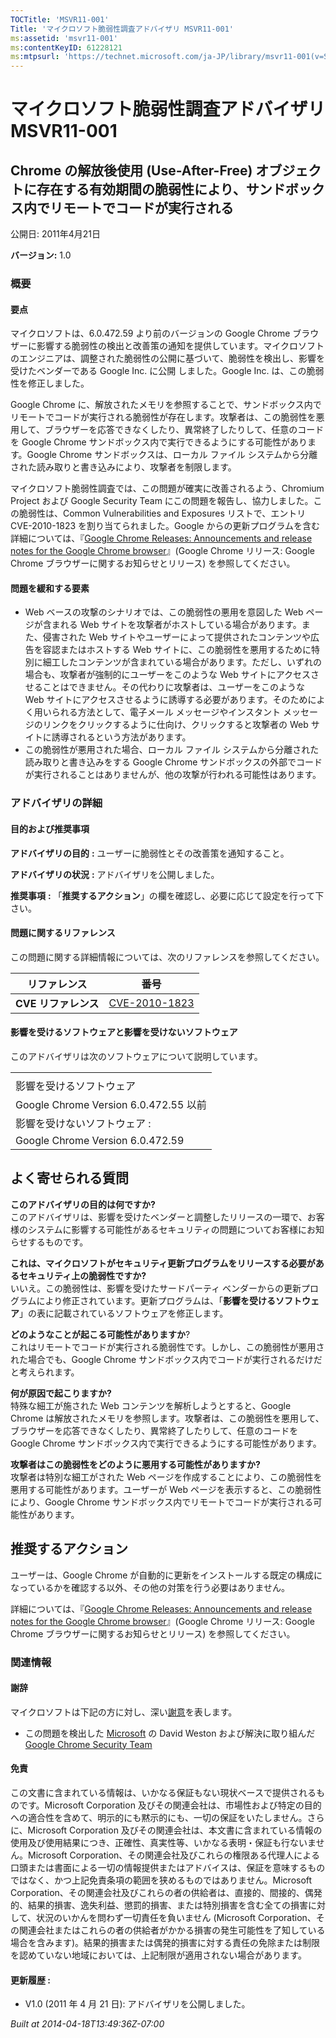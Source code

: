 ```yaml
---
TOCTitle: 'MSVR11-001'
Title: 'マイクロソフト脆弱性調査アドバイザリ MSVR11-001'
ms:assetid: 'msvr11-001'
ms:contentKeyID: 61228121
ms:mtpsurl: 'https://technet.microsoft.com/ja-JP/library/msvr11-001(v=Security.10)'
---
```




マイクロソフト脆弱性調査アドバイザリ MSVR11-001
===============================================

Chrome の解放後使用 (Use-After-Free) オブジェクトに存在する有効期間の脆弱性により、サンドボックス内でリモートでコードが実行される
---------------------------------------------------------------------------------------------------------------------------------

公開日: 2011年4月21日

**バージョン:** 1.0

### 概要

#### 要点

マイクロソフトは、6.0.472.59 より前のバージョンの Google Chrome ブラウザーに影響する脆弱性の検出と改善策の通知を提供しています。マイクロソフトのエンジニアは、調整された脆弱性の公開に基づいて、脆弱性を検出し、影響を受けたベンダーである Google Inc. に公開 しました。Google Inc. は、この脆弱性を修正しました。

Google Chrome に、解放されたメモリを参照することで、サンドボックス内でリモートでコードが実行される脆弱性が存在します。攻撃者は、この脆弱性を悪用して、ブラウザーを応答できなくしたり、異常終了したりして、任意のコードを Google Chrome サンドボックス内で実行できるようにする可能性があります。Google Chrome サンドボックスは、ローカル ファイル システムから分離された読み取りと書き込みにより、攻撃者を制限します。

マイクロソフト脆弱性調査では、この問題が確実に改善されるよう、Chromium Project および Google Security Team にこの問題を報告し、協力しました。この脆弱性は、Common Vulnerabilities and Exposures リストで、エントリ CVE-2010-1823 を割り当てられました。Google からの更新プログラムを含む詳細については、『[Google Chrome Releases: Announcements and release notes for the Google Chrome browser](http://googlechromereleases.blogspot.com/2010/09/stable-beta-channel-updates_14.html)』(Google Chrome リリース: Google Chrome ブラウザーに関するお知らせとリリース) を参照してください。

#### 問題を緩和する要素

-   Web ベースの攻撃のシナリオでは、この脆弱性の悪用を意図した Web ページが含まれる Web サイトを攻撃者がホストしている場合があります。また、侵害された Web サイトやユーザーによって提供されたコンテンツや広告を容認またはホストする Web サイトに、この脆弱性を悪用するために特別に細工したコンテンツが含まれている場合があります。ただし、いずれの場合も、攻撃者が強制的にユーザーをこのような Web サイトにアクセスさせることはできません。その代わりに攻撃者は、ユーザーをこのような Web サイトにアクセスさせるように誘導する必要があります。そのためによく用いられる方法として、電子メール メッセージやインスタント メッセージのリンクをクリックするように仕向け、クリックすると攻撃者の Web サイトに誘導されるという方法があります。
-   この脆弱性が悪用された場合、ローカル ファイル システムから分離された読み取りと書き込みをする Google Chrome サンドボックスの外部でコードが実行されることはありませんが、他の攻撃が行われる可能性はあります。

### アドバイザリの詳細

#### 目的および推奨事項

**アドバイザリの目的** **:** ユーザーに脆弱性とその改善策を通知すること。

**アドバイザリの状況** **:** アドバイザリを公開しました。

**推奨事項** **:** 「**推奨するアクション**」の欄を確認し、必要に応じて設定を行って下さい。

#### 問題に関するリファレンス

この問題に関する詳細情報については、次のリファレンスを参照してください。

| リファレンス             | 番号                                                                             |
|--------------------------|----------------------------------------------------------------------------------|
| **CVE** **リファレンス** | [CVE-2010-1823](http://www.cve.mitre.org/cgi-bin/cvename.cgi?name=cve-2010-1823) |

#### 影響を受けるソフトウェアと影響を受けないソフトウェア

このアドバイザリは次のソフトウェアについて説明しています。

|                                       |
|---------------------------------------|
|                                       |
| 影響を受けるソフトウェア              |
| Google Chrome Version 6.0.472.55 以前 |
| 影響を受けないソフトウェア :          |
| Google Chrome Version 6.0.472.59      |

よく寄せられる質問
------------------

 
**このアドバイザリの目的は何ですか?**      
このアドバイザリは、影響を受けたベンダーと調整したリリースの一環で、お客様のシステムに影響する可能性があるセキュリティの問題についてお客様にお知らせするものです。

**これは、マイクロソフトがセキュリティ更新プログラムをリリースする必要があるセキュリティ上の脆弱性ですか?**      
いいえ。この脆弱性は、影響を受けたサードパーティ ベンダーからの更新プログラムにより修正されています。更新プログラムは、「**影響を受けるソフトウェア**」の表に記載されているソフトウェアを修正します。

**どのようなことが起こる可能性がありますか**?      
これはリモートでコードが実行される脆弱性です。しかし、この脆弱性が悪用された場合でも、Google Chrome サンドボックス内でコードが実行されるだけだと考えられます。

**何が原因で起こりますか?**      
特殊な細工が施された Web コンテンツを解析しようとすると、Google Chrome は解放されたメモリを参照します。攻撃者は、この脆弱性を悪用して、ブラウザーを応答できなくしたり、異常終了したりして、任意のコードを Google Chrome サンドボックス内で実行できるようにする可能性があります。

**攻撃者はこの脆弱性をどのように悪用する可能性がありますか?**     
攻撃者は特別な細工がされた Web ページを作成することにより、この脆弱性を悪用する可能性があります。ユーザーが Web ページを表示すると、この脆弱性により、Google Chrome サンドボックス内でリモートでコードが実行される可能性があります。

推奨するアクション
------------------

 
ユーザーは、Google Chrome が自動的に更新をインストールする既定の構成になっているかを確認する以外、その他の対策を行う必要はありません。

詳細については、『[Google Chrome Releases: Announcements and release notes for the Google Chrome browser](http://googlechromereleases.blogspot.com/2010/09/stable-beta-channel-updates_14.html)』(Google Chrome リリース: Google Chrome ブラウザーに関するお知らせとリリース) を参照してください。

### 関連情報

#### 謝辞

マイクロソフトは下記の方に対し、深い[謝意](http://technet.microsoft.com/security/bulletin/policy)を表します。

-   この問題を検出した [Microsoft](http://www.microsoft.com) の David Weston および解決に取り組んだ [Google Chrome Security Team](http://www.google.com/corporate/security.html)

#### 免責

この文書に含まれている情報は、いかなる保証もない現状ベースで提供されるものです。Microsoft Corporation 及びその関連会社は、市場性および特定の目的への適合性を含めて、明示的にも黙示的にも、一切の保証をいたしません。さらに、Microsoft Corporation 及びその関連会社は、本文書に含まれている情報の使用及び使用結果につき、正確性、真実性等、いかなる表明・保証も行ないません。Microsoft Corporation、その関連会社及びこれらの権限ある代理人による口頭または書面による一切の情報提供またはアドバイスは、保証を意味するものではなく、かつ上記免責条項の範囲を狭めるものではありません。Microsoft Corporation、その関連会社及びこれらの者の供給者は、直接的、間接的、偶発的、結果的損害、逸失利益、懲罰的損害、または特別損害を含む全ての損害に対して、状況のいかんを問わず一切責任を負いません (Microsoft Corporation、その関連会社またはこれらの者の供給者がかかる損害の発生可能性を了知している場合を含みます)。結果的損害または偶発的損害に対する責任の免除または制限を認めていない地域においては、上記制限が適用されない場合があります。

#### 更新履歴 :

-   V1.0 (2011 年 4 月 21 日): アドバイザリを公開しました。

*Built at 2014-04-18T13:49:36Z-07:00*
